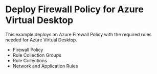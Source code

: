 # Deploy Firewall Policy for Azure Virtual Desktop

This example deploys an Azure Firewall Policy with the required rules needed for Azure Virtual Desktop.

- Firewall Policy
- Rule Collection Groups
- Rule Collections
- Network and Application Rules
